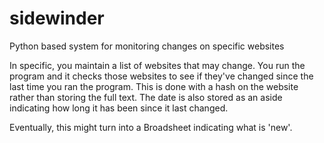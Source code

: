 # sidewinder
Python based system for monitoring changes on specific websites

In specific, you maintain a list of websites that may change.  You run the program and it checks those websites to see if they've changed since the last time you ran the program.  This is done with a hash on the website rather than storing the full text.  The date is also stored as an aside indicating how long it has been since it last changed.

Eventually, this might turn into a Broadsheet indicating what is 'new'.
